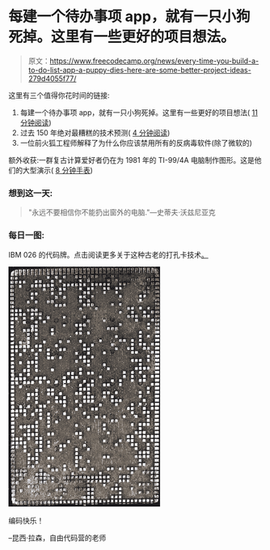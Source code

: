 # 每建一个待办事项 app，就有一只小狗死掉。这里有一些更好的项目想法。

> 原文：<https://www.freecodecamp.org/news/every-time-you-build-a-to-do-list-app-a-puppy-dies-here-are-some-better-project-ideas-279d4055f77/>

这里有三个值得你花时间的链接:

1.  每建一个待办事项 app，就有一只小狗死掉。这里有一些更好的项目想法( [11 分钟阅读](http://bit.ly/2jqUDwr))
2.  过去 150 年绝对最糟糕的技术预测( [4 分钟阅读](http://bit.ly/2kcWodM))
3.  一位前火狐工程师解释了为什么你应该禁用所有的反病毒软件(除了微软的)

额外收获:一群复古计算爱好者仍在为 1981 年的 TI-99/4A 电脑制作图形。这是他们的大型演示( [8 分钟手表](http://bit.ly/2jObcyj))

### 想到这一天:

> "永远不要相信你不能扔出窗外的电脑."—史蒂夫·沃兹尼亚克

### 每日一图:

IBM 026 的代码牌。点击阅读更多关于这种古老的打孔卡技术[。](http://bit.ly/2jz5pM5)

![NxcGJMdPj2B98wEM6HFi5ZVxTT29ZR64OViK](img/e8e69cebe424aedac375682f52ec4f46.png)

编码快乐！

–昆西·拉森，自由代码营的老师